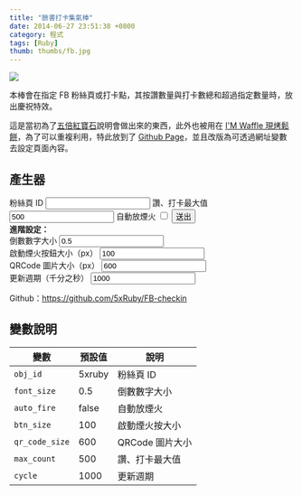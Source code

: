 ```yaml
---
title: "臉書打卡集氣棒"
date: 2014-06-27 23:51:38 +0800
category: 程式
tags: [Ruby]
thumb: thumbs/fb.jpg
---
```


![](/images/fb-page-countdown.png)

本棒會在指定 FB 粉絲頁或打卡點，其按讚數量與打卡數總和超過指定數量時，放出慶祝特效。

這是當初為了[五倍紅寶石](https://www.facebook.com/5xruby)說明會做出來的東西，此外也被用在 [I'M Waffle 現烤鬆餅](https://www.facebook.com/wwacimwaffle)，為了可以重複利用，特此放到了 [Github Page](http://5xruby.github.io/FB-checkin)，並且改版為可透過網址變數去設定頁面內容。

## 產生器

<form action="http://5xruby.github.io/FB-checkin" target="_blank">
  <label for="obj_id">粉絲頁 ID</label>
  <input id="obj_id" type="text" name="obj_id">
  <label for="max_count">讚、打卡最大值</label>
  <input id="max_count" type="number" name="max_count" value="500">
  <label for="auto_fire">自動放煙火</label>
  <input id="auto_fire" type="checkbox" name="auto_fire">
  <input type="submit" value="送出"><br>
  <b>進階設定：</b><br>
  <label for="font_size">倒數數字大小</label>
  <input id="font_size" type="number" name="font_size" value="0.5" step="any"><br>
  <label for="btn_size">啟動煙火按鈕大小（px）</label>
  <input id="btn_size" type="number" name="btn_size" value="100"><br>
  <label for="qr_code_size">QRCode 圖片大小（px）</label>
  <input id="qr_code_size" type="number" name="qr_code_size" value="600"><br>
  <label for="cycle">更新週期（千分之秒）</label>
  <input id="cycle" type="number" name="cycle" value="1000"><br>
</form>

Github：https://github.com/5xRuby/FB-checkin

## 變數說明

變數           | 預設值  | 說明
-------------- | ------- | ----
`obj_id`       | 5xruby  | 粉絲頁 ID
`font_size`    | 0.5     | 倒數數字大小
`auto_fire`    | false   | 自動放煙火
`btn_size`     | 100     | 啟動煙火按大小
`qr_code_size` | 600     | QRCode 圖片大小
`max_count`    | 500     | 讚、打卡最大值
`cycle`        | 1000    | 更新週期
